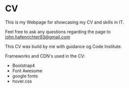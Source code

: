 # CV

This is my Webpage for showcasing my CV and skills in IT.

Feel free to ask any questions regarding the page to john.hafenrichter93@gmail.com

This CV was build by me with guidance og Code Institute.

Frameworks and CDN's used in the CV:

* Bootstrap4
* Font Awesome
* google fonts
* hover.css